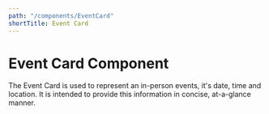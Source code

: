 ```yaml
---
path: "/components/EventCard"
shortTitle: Event Card
---
```

# Event Card Component
The Event Card is used to represent an in-person events, it's date, time and location. It is intended to provide this information in concise, at-a-glance manner.
